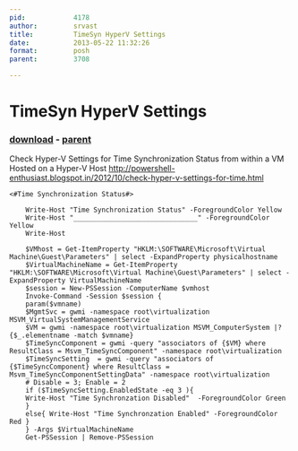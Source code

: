 ```yaml
---
pid:            4178
author:         srvast
title:          TimeSyn HyperV Settings
date:           2013-05-22 11:32:26
format:         posh
parent:         3708

---
```


# TimeSyn HyperV Settings

### [download](Scripts\4178.ps1) - [parent](Scripts\3708.md)

Check Hyper-V Settings for Time Synchronization Status from within a VM Hosted on a Hyper-V Host
http://powershell-enthusiast.blogspot.in/2012/10/check-hyper-v-settings-for-time.html


```posh
<#Time Synchronization Status#>
	
	Write-Host "Time Synchronization Status" -ForegroundColor Yellow
	Write-Host "_______________________________" -ForegroundColor Yellow
	Write-Host
	
	$VMhost = Get-ItemProperty "HKLM:\SOFTWARE\Microsoft\Virtual Machine\Guest\Parameters" | select -ExpandProperty physicalhostname
	$VirtualMachineName = Get-ItemProperty "HKLM:\SOFTWARE\Microsoft\Virtual Machine\Guest\Parameters" | select -ExpandProperty VirtualMachineName
	$session = New-PSSession -ComputerName $vmhost
	Invoke-Command -Session $session {
	param($vmname)
	$MgmtSvc = gwmi -namespace root\virtualization MSVM_VirtualSystemManagementService
	$VM = gwmi -namespace root\virtualization MSVM_ComputerSystem |?{$_.elementname -match $vmname}
	$TimeSyncComponent = gwmi -query "associators of {$VM} where ResultClass = Msvm_TimeSyncComponent" -namespace root\virtualization                
	$TimeSyncSetting  = gwmi -query "associators of {$TimeSyncComponent} where ResultClass = Msvm_TimeSyncComponentSettingData" -namespace root\virtualization                
	# Disable = 3; Enable = 2        
	if ($TimeSyncSetting.EnabledState -eq 3 ){
	Write-Host "Time Synchronzation Disabled"  -ForegroundColor Green 
	}
	else{ Write-Host "Time Synchronzation Enabled" -ForegroundColor Red }
	} -Args $VirtualMachineName
	Get-PSSession | Remove-PSSession
```
